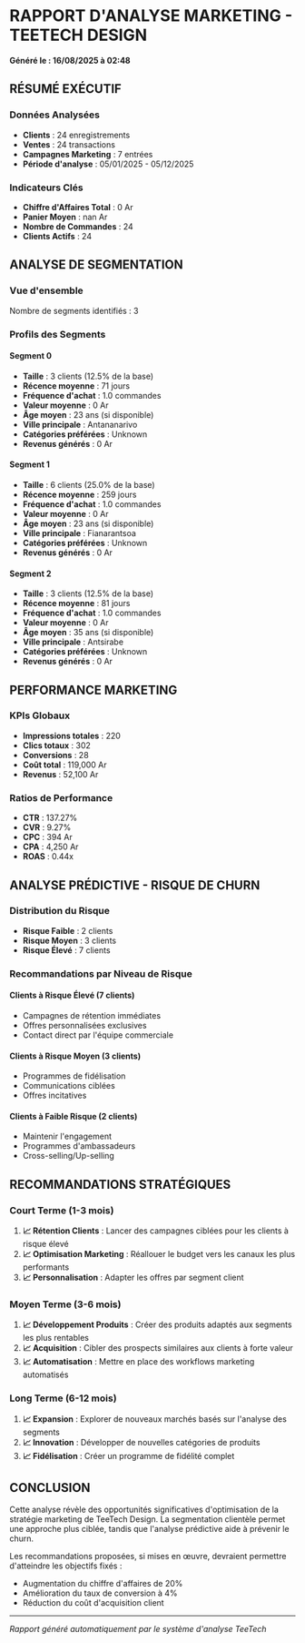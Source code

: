
# RAPPORT D'ANALYSE MARKETING - TEETECH DESIGN
**Généré le : 16/08/2025 à 02:48**

## RÉSUMÉ EXÉCUTIF

### Données Analysées
- **Clients** : 24 enregistrements
- **Ventes** : 24 transactions
- **Campagnes Marketing** : 7 entrées
- **Période d'analyse** : 05/01/2025 - 05/12/2025

### Indicateurs Clés
- **Chiffre d'Affaires Total** : 0 Ar
- **Panier Moyen** : nan Ar
- **Nombre de Commandes** : 24
- **Clients Actifs** : 24

## ANALYSE DE SEGMENTATION

### Vue d'ensemble
Nombre de segments identifiés : 3

### Profils des Segments

#### Segment 0
- **Taille** : 3 clients (12.5% de la base)
- **Récence moyenne** : 71 jours
- **Fréquence d'achat** : 1.0 commandes
- **Valeur moyenne** : 0 Ar
- **Âge moyen** : 23 ans (si disponible)
- **Ville principale** : Antananarivo
- **Catégories préférées** : Unknown
- **Revenus générés** : 0 Ar

#### Segment 1
- **Taille** : 6 clients (25.0% de la base)
- **Récence moyenne** : 259 jours
- **Fréquence d'achat** : 1.0 commandes
- **Valeur moyenne** : 0 Ar
- **Âge moyen** : 23 ans (si disponible)
- **Ville principale** : Fianarantsoa
- **Catégories préférées** : Unknown
- **Revenus générés** : 0 Ar

#### Segment 2
- **Taille** : 3 clients (12.5% de la base)
- **Récence moyenne** : 81 jours
- **Fréquence d'achat** : 1.0 commandes
- **Valeur moyenne** : 0 Ar
- **Âge moyen** : 35 ans (si disponible)
- **Ville principale** : Antsirabe
- **Catégories préférées** : Unknown
- **Revenus générés** : 0 Ar

## PERFORMANCE MARKETING

### KPIs Globaux
- **Impressions totales** : 220
- **Clics totaux** : 302
- **Conversions** : 28
- **Coût total** : 119,000 Ar
- **Revenus** : 52,100 Ar

### Ratios de Performance
- **CTR** : 137.27%
- **CVR** : 9.27%
- **CPC** : 394 Ar
- **CPA** : 4,250 Ar
- **ROAS** : 0.44x

## ANALYSE PRÉDICTIVE - RISQUE DE CHURN

### Distribution du Risque
- **Risque Faible** : 2 clients
- **Risque Moyen** : 3 clients  
- **Risque Élevé** : 7 clients

### Recommandations par Niveau de Risque
#### Clients à Risque Élevé (7 clients)
- Campagnes de rétention immédiates
- Offres personnalisées exclusives
- Contact direct par l'équipe commerciale

#### Clients à Risque Moyen (3 clients)
- Programmes de fidélisation
- Communications ciblées
- Offres incitatives

#### Clients à Faible Risque (2 clients)
- Maintenir l'engagement
- Programmes d'ambassadeurs
- Cross-selling/Up-selling

## RECOMMANDATIONS STRATÉGIQUES

### Court Terme (1-3 mois)
1. **📈 Rétention Clients** : Lancer des campagnes ciblées pour les clients à risque élevé
2. **📈 Optimisation Marketing** : Réallouer le budget vers les canaux les plus performants
3. **📈 Personnalisation** : Adapter les offres par segment client

### Moyen Terme (3-6 mois)
1. **📈 Développement Produits** : Créer des produits adaptés aux segments les plus rentables
2. **📈 Acquisition** : Cibler des prospects similaires aux clients à forte valeur
3. **📈 Automatisation** : Mettre en place des workflows marketing automatisés

### Long Terme (6-12 mois)
1. **📈 Expansion** : Explorer de nouveaux marchés basés sur l'analyse des segments
2. **📈 Innovation** : Développer de nouvelles catégories de produits
3. **📈 Fidélisation** : Créer un programme de fidélité complet

## CONCLUSION

Cette analyse révèle des opportunités significatives d'optimisation de la stratégie marketing de TeeTech Design. 
La segmentation clientèle permet une approche plus ciblée, tandis que l'analyse prédictive aide à prévenir le churn.

Les recommandations proposées, si mises en œuvre, devraient permettre d'atteindre les objectifs fixés :
- Augmentation du chiffre d'affaires de 20%
- Amélioration du taux de conversion à 4%
- Réduction du coût d'acquisition client

---
*Rapport généré automatiquement par le système d'analyse TeeTech*
